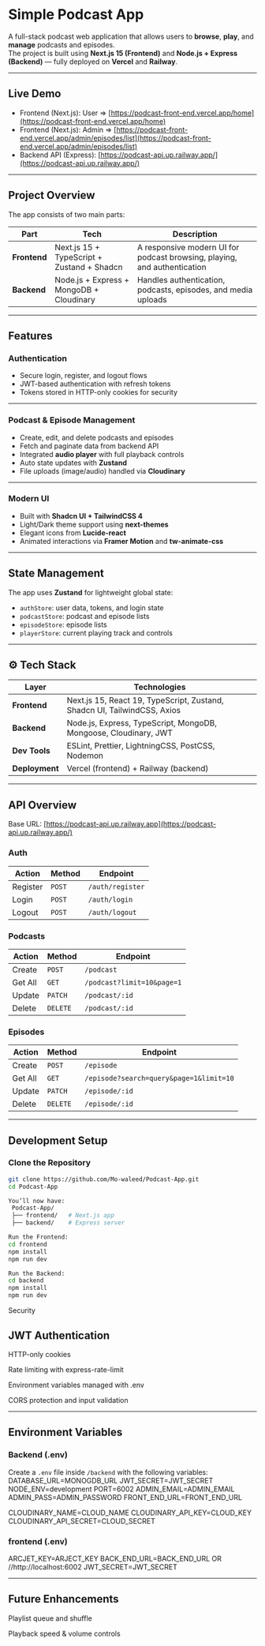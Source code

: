 # Simple Podcast App

A full-stack podcast web application that allows users to **browse**, **play**, and **manage** podcasts and episodes.  
The project is built using **Next.js 15 (Frontend)** and **Node.js + Express (Backend)** — fully deployed on **Vercel** and **Railway**.

---

## Live Demo

-  Frontend (Next.js): User => [https://podcast-front-end.vercel.app/home](https://podcast-front-end.vercel.app/home)  
-  Frontend (Next.js): Admin => [https://podcast-front-end.vercel.app/admin/episodes/list](https://podcast-front-end.vercel.app/admin/episodes/list)  
-  Backend API (Express): [https://podcast-api.up.railway.app/](https://podcast-api.up.railway.app/)

---

## Project Overview

The app consists of two main parts:

| Part | Tech | Description |
|------|------|--------------|
| **Frontend** | Next.js 15 + TypeScript + Zustand + Shadcn | A responsive modern UI for podcast browsing, playing, and authentication |
| **Backend** | Node.js + Express + MongoDB + Cloudinary | Handles authentication, podcasts, episodes, and media uploads |

---

## Features

###  Authentication
- Secure login, register, and logout flows  
- JWT-based authentication with refresh tokens  
- Tokens stored in HTTP-only cookies for security  

---

###  Podcast & Episode Management
- Create, edit, and delete podcasts and episodes  
- Fetch and paginate data from backend API  
- Integrated **audio player** with full playback controls  
- Auto state updates with **Zustand**  
- File uploads (image/audio) handled via **Cloudinary**

---

###  Modern UI
- Built with **Shadcn UI + TailwindCSS 4**  
- Light/Dark theme support using **next-themes**  
- Elegant icons from **Lucide-react**  
- Animated interactions via **Framer Motion** and **tw-animate-css**

---

##  State Management

The app uses **Zustand** for lightweight global state:
- `authStore`: user data, tokens, and login state  
- `podcastStore`: podcast and episode lists  
- `episodeStore`: episode lists  
- `playerStore`: current playing track and controls  

---

## ⚙️ Tech Stack

| Layer | Technologies |
|-------|---------------|
| **Frontend** | Next.js 15, React 19, TypeScript, Zustand, Shadcn UI, TailwindCSS, Axios |
| **Backend** | Node.js, Express, TypeScript, MongoDB, Mongoose, Cloudinary, JWT |
| **Dev Tools** | ESLint, Prettier, LightningCSS, PostCSS, Nodemon |
| **Deployment** | Vercel (frontend) + Railway (backend) |

---

##  API Overview

Base URL: [https://podcast-api.up.railway.app](https://podcast-api.up.railway.app/)

### Auth
| Action | Method | Endpoint |
|--------|---------|----------|
| Register | `POST` | `/auth/register` |
| Login | `POST` | `/auth/login` |
| Logout | `POST` | `/auth/logout` |

### Podcasts
| Action | Method | Endpoint |
|--------|---------|----------|
| Create | `POST` | `/podcast` |
| Get All | `GET` | `/podcast?limit=10&page=1` |
| Update | `PATCH` | `/podcast/:id` |
| Delete | `DELETE` | `/podcast/:id` |

### Episodes
| Action | Method | Endpoint |
|--------|---------|----------|
| Create | `POST` | `/episode` |
| Get All | `GET` | `/episode?search=query&page=1&limit=10` |
| Update | `PATCH` | `/episode/:id` |
| Delete | `DELETE` | `/episode/:id` |

---

##  Development Setup

### Clone the Repository

```bash
git clone https://github.com/Mo-waleed/Podcast-App.git
cd Podcast-App

You’ll now have:
 Podcast-App/
 ├── frontend/   # Next.js app
 ├── backend/    # Express server

Run the Frontend:
cd frontend
npm install
npm run dev

Run the Backend:
cd backend
npm install
npm run dev
```
Security

## JWT Authentication

HTTP-only cookies

Rate limiting with express-rate-limit

Environment variables managed with .env

CORS protection and input validation

---

## Environment Variables

### Backend (.env)

Create a `.env` file inside `/backend` with the following variables:
DATABASE_URL=MONOGDB_URL
JWT_SECRET=JWT_SECRET
NODE_ENV=development
PORT=6002
ADMIN_EMAIL=ADMIN_EMAIL
ADMIN_PASS=ADMIN_PASSWORD
FRONT_END_URL=FRONT_END_URL

CLOUDINARY_NAME=CLOUD_NAME
CLOUDINARY_API_KEY=CLOUD_KEY
CLOUDINARY_API_SECRET=CLOUD_SECRET


### frontend (.env)

ARCJET_KEY=ARJECT_KEY
BACK_END_URL=BACK_END_URL  OR   //http://localhost:6002
JWT_SECRET=JWT_SECRET

---
## Future Enhancements

Playlist queue and shuffle

Playback speed & volume controls

